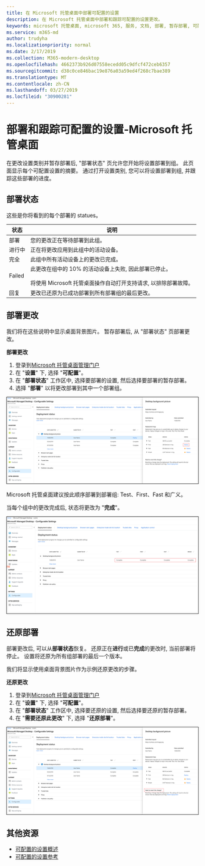 ```yaml
---
title: 在 Microsoft 托管桌面中部署可配置的设置
description: 在 Microsoft 托管桌面中部署和跟踪可配置的设置更改。
keywords: microsoft 托管桌面, microsoft 365, 服务, 文档, 部署, 暂存部署, 可配置的设置
ms.service: m365-md
author: trudyha
ms.localizationpriority: normal
ms.date: 2/17/2019
ms.collection: M365-modern-desktop
ms.openlocfilehash: 4662373b926d07558ecedd05c9dfcf472ceb6357
ms.sourcegitcommit: d38c0ce846bac19e876a03a59ed4f268c7bae389
ms.translationtype: MT
ms.contentlocale: zh-CN
ms.lasthandoff: 03/27/2019
ms.locfileid: "30900281"
---
```

# <a name="deploy-and-track-configurable-settings---microsoft-managed-desktop"></a>部署和跟踪可配置的设置-Microsoft 托管桌面

在更改设置类别并暂存部署后, "部署状态" 页允许您开始将设置部署到组。 此页面显示每个可配置设置的摘要。 通过打开设置类别, 您可以将设置部署到组, 并跟踪这些部署的进度。

## <a name="deployment-statuses"></a>部署状态 

这些是你将看到的每个部署的 statues。

状态  | 说明 
--- | --- 
部署 | 您的更改正在等待部署到此组。
进行中 | 正在将更改应用到此组中的活动设备。 
完全 | 此组中所有活动设备上的更改已完成。 
Failed | 此更改在组中的 10% 的活动设备上失败, 因此部署已停止。<br><br> 将使用 Microsoft 托管桌面操作自动打开支持请求, 以排除部署故障。 
回复 | 更改已还原为已成功部署到所有部署组的最后更改。

## <a name="deploy-changes"></a>部署更改

我们将在这些说明中显示桌面背景图片。 暂存部署后, 从 "部署状态" 页部署更改。 

**部署更改**

1. 登录到[Microsoft 托管桌面管理门户](http://aka.ms/mwaasportal)
2. 在 "**设置**" 下, 选择 "**可配置**"。
3. 在 "**部署状态**" 工作区中, 选择要部署的设置, 然后选择要部署的暂存部署。
4. 选择 "**部署**" 以将更改部署到其中一个部署组。

![可配置的设置部署状态概述](images/deploy-cs-overview.png)

Microsoft 托管桌面建议按此顺序部署到部署组: Test、First、Fast 和广义。 

当每个组中的更改完成后, 状态将更改为 "**完成**"。

![可配置的设置部署完成](images/config-setting-complete.png)

## <a name="revert-deployment"></a>还原部署

部署更改后, 可以从**部署状态**恢复。 还原正在**进行**或已**完成**的更改时, 当前部署将停止。 设置将还原为所有组部署的最后一个版本。 

我们将显示使用桌面背景图片作为示例还原更改的步骤。 

**还原更改**
1. 登录到[Microsoft 托管桌面管理门户](http://aka.ms/mwaasportal)
2. 在 "**设置**" 下, 选择 "**可配置**"。
3. 在 "**部署状态**" 工作区中, 选择要还原的设置, 然后选择要还原的暂存部署。
4. 在 "**需要还原此更改**" 下, 选择 "**还原部署**"。

![可配置的设置部署还原](images/config-setting-revert.png) 

## <a name="additional-resources"></a>其他资源
- [可配置的设置概述](config-setting-overview.md)
- [可配置的设置参考](config-setting-ref.md) 
